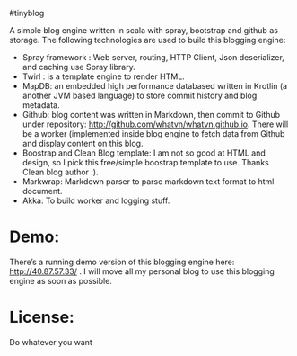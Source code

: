 #tinyblog

A simple blog engine written in scala with spray, bootstrap and github as storage. The following technologies are used to build this blogging engine:

- Spray framework : Web server, routing, HTTP Client, Json deserializer, and caching use Spray library.
- Twirl : is a template engine to render HTML.
- MapDB: an embedded high performance databased written in Krotlin (a another JVM based language) to store commit history and blog metadata.
- Github: blog content was written in Markdown, then commit to Github under repository: http://github.com/whatvn/whatvn.github.io. There will be a worker (implemented inside blog engine to fetch data from Github and display content on this blog.
- Boostrap and Clean Blog template: I am not so good at HTML and design, so I pick this free/simple boostrap template to use. Thanks Clean blog author :).
- Markwrap: Markdown parser to parse markdown text format to html document.
- Akka: To build worker and logging stuff.

# Demo:

There’s a running demo version of this blogging engine here: http://40.87.57.33/ . I will move all my personal blog to use this blogging engine as soon as possible.

# License:

Do whatever you want
